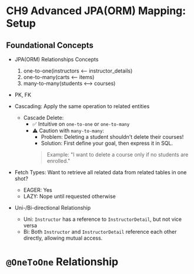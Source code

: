 # CH9 Advanced JPA(ORM) Mapping: Setup

## Foundational Concepts

* JPA(ORM) Relationships Concepts
  1. one-to-one(instructors <-- instructor_details)
  2. one-to-many(carts <-- items)
  3. many-to-many(students <--> courses)
* PK, FK
* Cascading: Apply the same operation to related entities
  * Cascade Delete: 
    * ✅ Intuitive on `one-to-one` or `one-to-many`
    * ⚠️ Caution with `many-to-many`:
      * Problem: Deleting a student shouldn't delete their courses!
      * Solution: First define your goal, then express it in SQL.
       > Example: "I want to delete a course only if no students are enrolled."

* Fetch Types: Want to retrieve all related data from related tables in one shot? 
    * EAGER: Yes
    * LAZY: Nope until requested otherwise
* Uni-/Bi-directional Relationship
  * Uni: `Instructor` has a reference to `InstructorDetail`, but not vice versa 
  * Bi: Both `Instructor` and `InstructorDetail` reference each other directly, allowing mutual access.

# `@OneToOne` Relationship